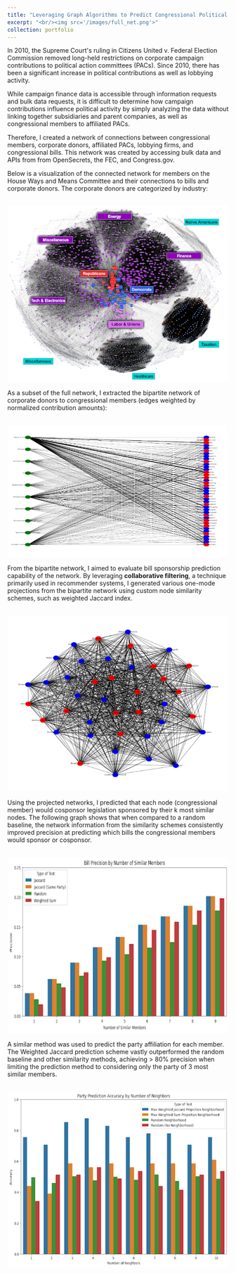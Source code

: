 ```yaml
---
title: "Leveraging Graph Algorithms to Predict Congressional Political Activity through Campaign Finance Networks"
excerpt: "<br/><img src='/images/full_net.png'>"
collection: portfolio
---
```

In 2010, the Supreme Court's ruling in Citizens United v. Federal Election Commission removed long-held restrictions on corporate campaign contributions to political action committees (PACs). Since 2010, there has been a significant increase in political contributions as well as lobbying activity.


While campaign finance data is accessible through information requests and bulk data requests, it is difficult to determine how campaign contributions influence political activity by simply analyzing the data without linking together subsidiaries and parent companies, as well as congressional members to affiliated PACs.


Therefore, I created a network of connections between congressional members, corporate donors, affiliated PACs, lobbying firms, and congressional bills. This network was created by accessing bulk data and APIs from from OpenSecrets, the FEC, and Congress.gov.


Below is a visualization of the connected network for members on the House Ways and Means Committee and their connections to bills and corporate donors. The corporate donors are categorized by industry:


<br/><img src="/images/full_net.png" width="600" height="400">


As a subset of the full network, I extracted the bipartite network of corporate donors to congressional members (edges weighted by normalized contribution amounts): <p>


<br/><img src="/images/bipartite.png" width="500" height="300">


 From the bipartite network, I aimed to evaluate bill sponsorship prediction capability of the network. By leveraging **collaborative filtering**, a technique primarily used in recommender systems, I generated various one-mode projections from the bipartite network using custom node similarity schemes, such as weighted Jaccard index. 



<br/><img src="/images/bip_proj.png" width="600" height="400">

Using the projected networks, I predicted that each node (congressional member) would cosponsor legislation sponsored by their k most similar nodes. The following graph shows that when compared to a random baseline, the network information from the similarity schemes consistently improved precision at predicting which bills the congressional members would sponsor or cosponsor.



<br/><img src="/images/bill_prec.png" width="600" height="400">


A similar method was used to predict the party affiliation for each member. The Weighted Jaccard prediction scheme vastly outperformed the random baseline and other similarity methods, achieving > 80% precision when limiting the prediction method to considering only the party of 3 most similar members.



<br/><img src="/images/party_pred.png" width="600" height="400">








